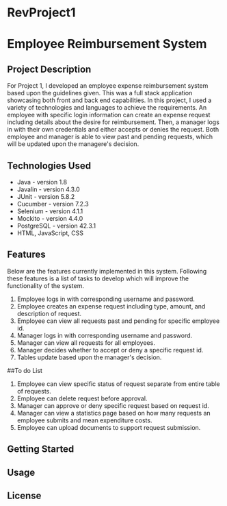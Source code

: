 # RevProject1
# Employee Reimbursement System

## Project Description
For Project 1, I developed an employee expense reimbursement system based upon the guidelines given. This was a full stack application showcasing both front and back end capabilities. In this project, I used a variety of technologies and languages to achieve the requirements. An employee with specific login information can create an expense request including details about the desire for reimbursement. Then, a manager logs in with their own credentials and either accepts or denies the request. Both employee and manager is able to view past and pending requests, which will be updated upon the managere's decision. 

## Technologies Used
  * Java - version 1.8
  * Javalin - version 4.3.0
  * JUnit - version 5.8.2
  * Cucumber - version 7.2.3
  * Selenium - version 4.1.1
  * Mockito - version 4.4.0
  * PostgreSQL - version 42.3.1
  * HTML, JavaScript, CSS
  
## Features
Below are the features currently implemented in this system. Following these features is a list of tasks to develop which will improve the functionality of the system.

  1. Employee logs in with corresponding username and password.
  2. Employee creates an expense request including type, amount, and description of request.
  3. Employee can view all requests past and pending for specific employee id.
  4. Manager logs in with corresponding username and password.
  5. Manager can view all requests for all employees.
  6. Manager decides whether to accept or deny a specific request id.
  7. Tables update based upon the manager's decision.
  
  ##To do List
  1. Employee can view specific status of request separate from entire table of requests.
  2. Employee can delete request before approval.
  3. Manager can approve or deny specific request based on request id.
  4. Manager can view a statistics page based on how many requests an employee submits and mean expenditure costs.
  5. Employee can upload documents to support request submission.


## Getting Started


## Usage

## License
